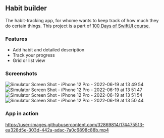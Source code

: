 ## Habit builder


The habit-tracking app, for whome wants to keep track of how much they do certain things.
This project is a part of [100 Days of SwiftUI course.](https://www.hackingwithswift.com/100/swiftui)


### Features 
 - Add habit and detailed description
 - Track your progress
 - Grid or list view


### Screenshots

![Simulator Screen Shot - iPhone 12 Pro - 2022-06-19 at 13 49 54](https://user-images.githubusercontent.com/32869814/174475492-c8429630-6aec-4069-adc8-03e18e20c73e.png)
![Simulator Screen Shot - iPhone 12 Pro - 2022-06-19 at 13 51 47](https://user-images.githubusercontent.com/32869814/174475486-dbeab1f6-0e02-4455-86fc-afc7e8bd511f.png)
![Simulator Screen Shot - iPhone 12 Pro - 2022-06-19 at 13 51 54](https://user-images.githubusercontent.com/32869814/174475493-8f712fc7-2d84-45f9-9096-421410971011.png)
![Simulator Screen Shot - iPhone 12 Pro - 2022-06-19 at 13 50 44](https://user-images.githubusercontent.com/32869814/174475491-5a8fb007-abc5-4da1-a803-3d44dea0ef32.png)



### App in action


https://user-images.githubusercontent.com/32869814/174475513-ea328d5e-303d-442a-adac-7a0c6898c88b.mp4

